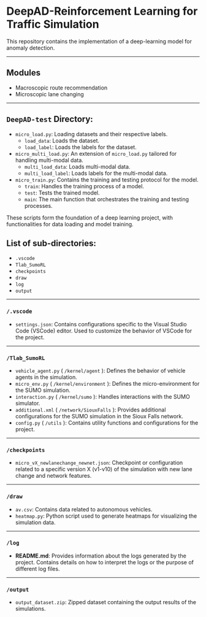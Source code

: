 # DeepAD-Reinforcement Learning for Traffic Simulation
This repository contains the implementation of a deep-learning model for anomaly detection.

---
## Modules
- Macroscopic route recommendation
- Microscopic lane changing
---
## `DeepAD-test` Directory:
- `micro_load.py`: Loading datasets and their respective labels.
  - `load_data`: Loads the dataset.
  - `load_label`: Loads the labels for the dataset.
- `micro_multi_load.py`: An extension of `micro_load.py` tailored for handling multi-modal data.
  - `multi_load_data`: Loads multi-modal data.
  - `multi_load_label`: Loads labels for the multi-modal data.
- `micro_train.py`: Contains the training and testing protocol for the model.
  - `train`: Handles the training process of a model.
  - `test`: Tests the trained model.
  - `main`: The main function that orchestrates the training and testing processes.

These scripts form the foundation of a deep learning project, with functionalities for data loading and model training.


## List of sub-directories: 
- `.vscode`
- `Tlab_SumoRL`
- `checkpoints`
- `draw`
- `log`
- `output`
---
### `/.vscode`
- `settings.json`: Contains configurations specific to the Visual Studio Code (VSCode) editor. Used to customize the behavior of VSCode for the project.
---
### `/Tlab_SumoRL`
-  `vehicle_agent.py` ( `/kernel/agent` ): Defines the behavior of vehicle agents in the simulation.
-  `micro_env.py` ( `/kernel/environment` ): Defines the micro-environment for the SUMO simulation.
-  `interaction.py` ( `/kernel/sumo` ): Handles interactions with the SUMO simulator.
-  `additional.xml` ( `/network/SiouxFalls` ): Provides additional configurations for the SUMO simulation in the Sioux Falls network.
-  `config.py` ( `/utils` ): Contains utility functions and configurations for the project.
---
### `/checkpoints`
-  `micro_vX_newlanechange_newnet.json`: Checkpoint or configuration related to a specific version X (v1-v10) of the simulation with new lane change and network features.
---
### `/draw`
-  `av.csv`: Contains data related to autonomous vehicles.
-  `heatmap.py`: Python script used to generate heatmaps for visualizing the simulation data.
---
### `/log`
- **README.md**: Provides information about the logs generated by the project. Contains details on how to interpret the logs or the purpose of different log files.
---
### `/output`
- `output_dataset.zip`: Zipped dataset containing the output results of the simulations.
